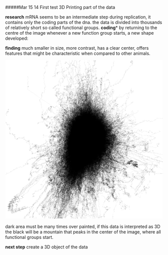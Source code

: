 #####Mar 15 14 First test 3D Printing part of the data


**research** mRNA seems to be an intermediate step during replication, it contains only the coding parts of the dna. the data is divided into thousands of relatively short so called functional groups.
**coding*** by returning to the centre of the image whenever a new function group starts, a new shape developed: 

**finding** much smaller in size, more contrast, has a clear center, offers features that might be characteristic when compared to other animals.

![early test mrna](../images/mrna1.png "early test mrna")

dark area must be many times over painted, if this data is interpreted as 3D the black will be a mountain that peaks in the center of the image, where all functional groups start.

**next step** create a 3D object of the data
